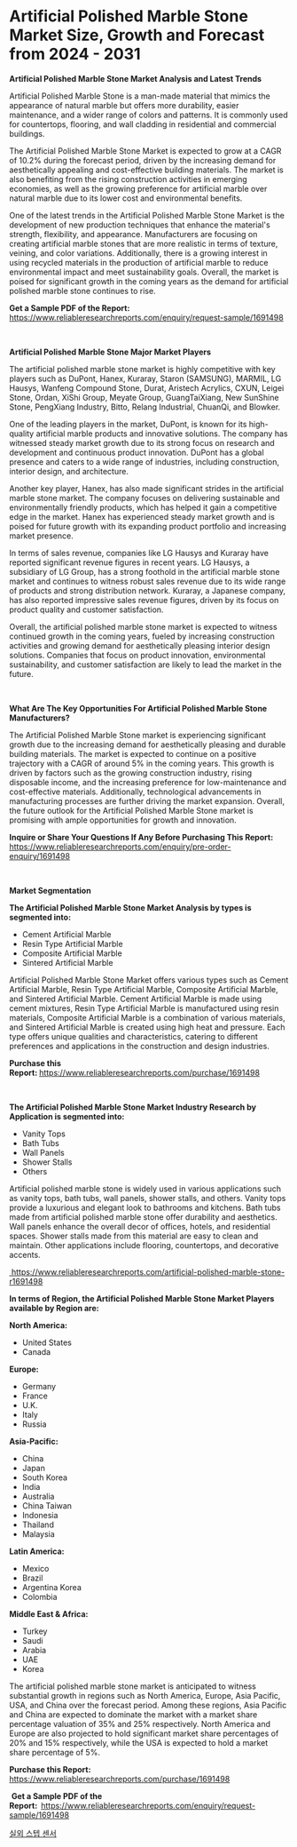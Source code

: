<p><h1>Artificial Polished Marble Stone Market Size, Growth and Forecast from 2024 - 2031</h1></p><p><strong>Artificial Polished Marble Stone Market Analysis and Latest Trends</strong></p>
<p><p>Artificial Polished Marble Stone is a man-made material that mimics the appearance of natural marble but offers more durability, easier maintenance, and a wider range of colors and patterns. It is commonly used for countertops, flooring, and wall cladding in residential and commercial buildings.</p><p>The Artificial Polished Marble Stone Market is expected to grow at a CAGR of 10.2% during the forecast period, driven by the increasing demand for aesthetically appealing and cost-effective building materials. The market is also benefiting from the rising construction activities in emerging economies, as well as the growing preference for artificial marble over natural marble due to its lower cost and environmental benefits.</p><p>One of the latest trends in the Artificial Polished Marble Stone Market is the development of new production techniques that enhance the material's strength, flexibility, and appearance. Manufacturers are focusing on creating artificial marble stones that are more realistic in terms of texture, veining, and color variations. Additionally, there is a growing interest in using recycled materials in the production of artificial marble to reduce environmental impact and meet sustainability goals. Overall, the market is poised for significant growth in the coming years as the demand for artificial polished marble stone continues to rise.</p></p>
<p><strong>Get a Sample PDF of the Report:&nbsp;</strong> <a href="https://www.reliableresearchreports.com/enquiry/request-sample/1691498">https://www.reliableresearchreports.com/enquiry/request-sample/1691498</a></p>
<p>&nbsp;</p>
<p><strong>Artificial Polished Marble Stone Major Market Players</strong></p>
<p><p>The artificial polished marble stone market is highly competitive with key players such as DuPont, Hanex, Kuraray, Staron (SAMSUNG), MARMIL, LG Hausys, Wanfeng Compound Stone, Durat, Aristech Acrylics, CXUN, Leigei Stone, Ordan, XiShi Group, Meyate Group, GuangTaiXiang, New SunShine Stone, PengXiang Industry, Bitto, Relang Industrial, ChuanQi, and Blowker.</p><p>One of the leading players in the market, DuPont, is known for its high-quality artificial marble products and innovative solutions. The company has witnessed steady market growth due to its strong focus on research and development and continuous product innovation. DuPont has a global presence and caters to a wide range of industries, including construction, interior design, and architecture.</p><p>Another key player, Hanex, has also made significant strides in the artificial marble stone market. The company focuses on delivering sustainable and environmentally friendly products, which has helped it gain a competitive edge in the market. Hanex has experienced steady market growth and is poised for future growth with its expanding product portfolio and increasing market presence.</p><p>In terms of sales revenue, companies like LG Hausys and Kuraray have reported significant revenue figures in recent years. LG Hausys, a subsidiary of LG Group, has a strong foothold in the artificial marble stone market and continues to witness robust sales revenue due to its wide range of products and strong distribution network. Kuraray, a Japanese company, has also reported impressive sales revenue figures, driven by its focus on product quality and customer satisfaction.</p><p>Overall, the artificial polished marble stone market is expected to witness continued growth in the coming years, fueled by increasing construction activities and growing demand for aesthetically pleasing interior design solutions. Companies that focus on product innovation, environmental sustainability, and customer satisfaction are likely to lead the market in the future.</p></p>
<p>&nbsp;</p>
<p><strong>What Are The Key Opportunities For Artificial Polished Marble Stone Manufacturers?</strong></p>
<p><p>The Artificial Polished Marble Stone market is experiencing significant growth due to the increasing demand for aesthetically pleasing and durable building materials. The market is expected to continue on a positive trajectory with a CAGR of around 5% in the coming years. This growth is driven by factors such as the growing construction industry, rising disposable income, and the increasing preference for low-maintenance and cost-effective materials. Additionally, technological advancements in manufacturing processes are further driving the market expansion. Overall, the future outlook for the Artificial Polished Marble Stone market is promising with ample opportunities for growth and innovation.</p></p>
<p><strong>Inquire or Share Your Questions If Any Before Purchasing This Report:</strong> <a href="https://www.reliableresearchreports.com/enquiry/pre-order-enquiry/1691498">https://www.reliableresearchreports.com/enquiry/pre-order-enquiry/1691498</a></p>
<p>&nbsp;</p>
<p><strong>Market Segmentation</strong></p>
<p><strong>The Artificial Polished Marble Stone Market Analysis by types is segmented into:</strong></p>
<p><ul><li>Cement Artificial Marble</li><li>Resin Type Artificial Marble</li><li>Composite Artificial Marble</li><li>Sintered Artificial Marble</li></ul></p>
<p><p>Artificial Polished Marble Stone Market offers various types such as Cement Artificial Marble, Resin Type Artificial Marble, Composite Artificial Marble, and Sintered Artificial Marble. Cement Artificial Marble is made using cement mixtures, Resin Type Artificial Marble is manufactured using resin materials, Composite Artificial Marble is a combination of various materials, and Sintered Artificial Marble is created using high heat and pressure. Each type offers unique qualities and characteristics, catering to different preferences and applications in the construction and design industries.</p></p>
<p><strong>Purchase this Report:&nbsp;</strong><a href="https://www.reliableresearchreports.com/purchase/1691498">https://www.reliableresearchreports.com/purchase/1691498</a></p>
<p>&nbsp;</p>
<p><strong>The Artificial Polished Marble Stone Market Industry Research by Application is segmented into:</strong></p>
<p><ul><li>Vanity Tops</li><li>Bath Tubs</li><li>Wall Panels</li><li>Shower Stalls</li><li>Others</li></ul></p>
<p><p>Artificial polished marble stone is widely used in various applications such as vanity tops, bath tubs, wall panels, shower stalls, and others. Vanity tops provide a luxurious and elegant look to bathrooms and kitchens. Bath tubs made from artificial polished marble stone offer durability and aesthetics. Wall panels enhance the overall decor of offices, hotels, and residential spaces. Shower stalls made from this material are easy to clean and maintain. Other applications include flooring, countertops, and decorative accents.</p></p>
<p><a href="https://www.reliableresearchreports.com/artificial-polished-marble-stone-r1691498">&nbsp;https://www.reliableresearchreports.com/artificial-polished-marble-stone-r1691498</a></p>
<p><strong>In terms of Region, the Artificial Polished Marble Stone Market Players available by Region are:</strong></p>
<p>
    <p> <strong> North America: </strong>
        <ul>
            <li>United States</li>
            <li>Canada</li>
        </ul>
        </p> 
    <p> <strong> Europe: </strong>
        <ul>
            <li>Germany</li>
            <li>France</li>
            <li>U.K.</li>
            <li>Italy</li>
            <li>Russia</li>
        </ul>
        </p> 
    <p> <strong> Asia-Pacific: </strong>
        <ul>
            <li>China</li>
            <li>Japan</li>
            <li>South Korea</li>
            <li>India</li>
            <li>Australia</li>
            <li>China Taiwan</li>
            <li>Indonesia</li>
            <li>Thailand</li>
            <li>Malaysia</li>
        </ul>
        </p> 
    <p> <strong> Latin America: </strong>
        <ul>
            <li>Mexico</li>
            <li>Brazil</li>
            <li>Argentina Korea</li>
            <li>Colombia</li>
        </ul>
        </p> 
    <p> <strong> Middle East & Africa: </strong>
        <ul>
            <li>Turkey</li>
            <li>Saudi</li>
            <li>Arabia</li>
            <li>UAE</li>
            <li>Korea</li>
        </ul>
    </p>
    </p>
<p><p>The artificial polished marble stone market is anticipated to witness substantial growth in regions such as North America, Europe, Asia Pacific, USA, and China over the forecast period. Among these regions, Asia Pacific and China are expected to dominate the market with a market share percentage valuation of 35% and 25% respectively. North America and Europe are also projected to hold significant market share percentages of 20% and 15% respectively, while the USA is expected to hold a market share percentage of 5%.</p></p>
<p><strong>Purchase this Report: </strong><a href="https://www.reliableresearchreports.com/purchase/1691498">https://www.reliableresearchreports.com/purchase/1691498</a></p>
<p>&nbsp;<strong>Get a Sample PDF of the Report:&nbsp;&nbsp;</strong><a href="https://www.reliableresearchreports.com/enquiry/request-sample/1691498">https://www.reliableresearchreports.com/enquiry/request-sample/1691498</a></p>
<p><strong></strong></p>
<p><p><a href="https://medium.com/@whitneymurphy1982/%EC%95%BC%EC%99%B8-%EC%8A%A4%ED%85%9D-%EC%84%BC%EC%84%9C-%EC%8B%9C%EC%9E%A5-%EC%A0%90%EC%9C%A0%EC%9C%A8-%EB%B3%80%ED%99%94-%EB%B0%8F-%EC%8B%9C%EC%9E%A5-%EC%84%B1%EC%9E%A5-%ED%8A%B8%EB%A0%8C%EB%93%9C-2024%EB%85%84-2031%EB%85%84-d6f6353f264c">실외 스텝 센서</a></p></p>